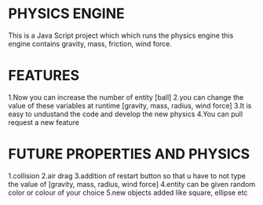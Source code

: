 # PHYSICS ENGINE
This is a Java Script project which which runs the physics engine this engine contains gravity, mass, friction, wind force.

# FEATURES
1.Now you can increase the number of entity [ball]
2.you can change the value of these variables at runtime [gravity, mass, radius, wind force] 
3.It is easy to undustand the code and develop the new physics 
4.You can pull request a new feature

# FUTURE PROPERTIES AND PHYSICS
1.collision
2.air drag
3.addition of restart button so that u have to not type the value of [gravity, mass, radius, wind force]
4.entity can be given random color or colour of your choice
5.new objects added like square, ellipse etc

